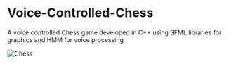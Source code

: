 # Voice-Controlled-Chess
A voice controlled Chess game developed in C++ using SFML libraries for graphics and HMM for voice processing

![Chess](https://user-images.githubusercontent.com/42466938/132587083-1606e8fd-ed0a-47e9-a755-bef9b3343d11.png)

